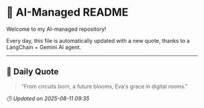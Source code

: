 # 🧠 AI-Managed README

Welcome to my AI-managed repository!

Every day, this file is automatically updated with a new quote, thanks to a LangChain + Gemini AI agent.

---

## 📅 Daily Quote

> "From circuits born, a future blooms,
Eva's grace in digital rooms."

*🕒 Updated on 2025-08-11 09:35*